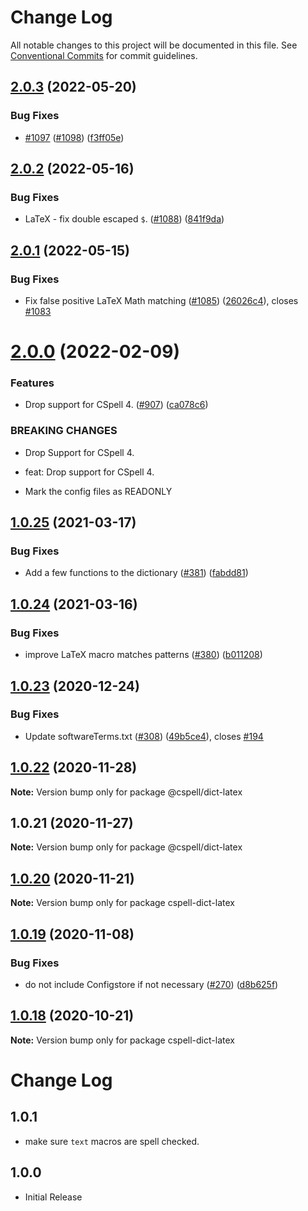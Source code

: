 # Change Log

All notable changes to this project will be documented in this file.
See [Conventional Commits](https://conventionalcommits.org) for commit guidelines.

## [2.0.3](https://github.com/streetsidesoftware/cspell-dicts/compare/@cspell/dict-latex@2.0.2...@cspell/dict-latex@2.0.3) (2022-05-20)


### Bug Fixes

* [#1097](https://github.com/streetsidesoftware/cspell-dicts/issues/1097) ([#1098](https://github.com/streetsidesoftware/cspell-dicts/issues/1098)) ([f3ff05e](https://github.com/streetsidesoftware/cspell-dicts/commit/f3ff05eae602af9ceb0be9b6047d2381314acfa2))





## [2.0.2](https://github.com/streetsidesoftware/cspell-dicts/compare/@cspell/dict-latex@2.0.1...@cspell/dict-latex@2.0.2) (2022-05-16)


### Bug Fixes

* LaTeX - fix double escaped `$`. ([#1088](https://github.com/streetsidesoftware/cspell-dicts/issues/1088)) ([841f9da](https://github.com/streetsidesoftware/cspell-dicts/commit/841f9da7881a94b67ab995d222686c6283252def))





## [2.0.1](https://github.com/streetsidesoftware/cspell-dicts/compare/@cspell/dict-latex@2.0.0...@cspell/dict-latex@2.0.1) (2022-05-15)


### Bug Fixes

* Fix false positive LaTeX Math matching ([#1085](https://github.com/streetsidesoftware/cspell-dicts/issues/1085)) ([26026c4](https://github.com/streetsidesoftware/cspell-dicts/commit/26026c4ef958b043d8f9188787a857d1e2426579)), closes [#1083](https://github.com/streetsidesoftware/cspell-dicts/issues/1083)





# [2.0.0](https://github.com/streetsidesoftware/cspell-dicts/compare/@cspell/dict-latex@1.0.25...@cspell/dict-latex@2.0.0) (2022-02-09)


### Features

* Drop support for CSpell 4. ([#907](https://github.com/streetsidesoftware/cspell-dicts/issues/907)) ([ca078c6](https://github.com/streetsidesoftware/cspell-dicts/commit/ca078c6a2e188cc3cf6276db1ba7e007f0f06f27))


### BREAKING CHANGES

* Drop Support for CSpell 4.

* feat: Drop support for CSpell 4.
* Mark the config files as READONLY





## [1.0.25](https://github.com/streetsidesoftware/cspell-dicts/compare/@cspell/dict-latex@1.0.24...@cspell/dict-latex@1.0.25) (2021-03-17)


### Bug Fixes

* Add a few functions to the dictionary ([#381](https://github.com/streetsidesoftware/cspell-dicts/issues/381)) ([fabdd81](https://github.com/streetsidesoftware/cspell-dicts/commit/fabdd8161fb9e1aca1ea4486c59a56741bd8c19d))





## [1.0.24](https://github.com/streetsidesoftware/cspell-dicts/compare/@cspell/dict-latex@1.0.23...@cspell/dict-latex@1.0.24) (2021-03-16)


### Bug Fixes

* improve LaTeX macro matches patterns ([#380](https://github.com/streetsidesoftware/cspell-dicts/issues/380)) ([b011208](https://github.com/streetsidesoftware/cspell-dicts/commit/b0112083ad233f4289592e7ada6874ac9d2318a5))





## [1.0.23](https://github.com/streetsidesoftware/cspell-dicts/compare/@cspell/dict-latex@1.0.22...@cspell/dict-latex@1.0.23) (2020-12-24)


### Bug Fixes

* Update softwareTerms.txt ([#308](https://github.com/streetsidesoftware/cspell-dicts/issues/308)) ([49b5ce4](https://github.com/streetsidesoftware/cspell-dicts/commit/49b5ce4a2436f3c99969d6425128d55f84c8a7fc)), closes [#194](https://github.com/streetsidesoftware/cspell-dicts/issues/194)





## [1.0.22](https://github.com/streetsidesoftware/cspell-dicts/compare/@cspell/dict-latex@1.0.21...@cspell/dict-latex@1.0.22) (2020-11-28)

**Note:** Version bump only for package @cspell/dict-latex





## 1.0.21 (2020-11-27)

**Note:** Version bump only for package @cspell/dict-latex





## [1.0.20](https://github.com/streetsidesoftware/cspell-dicts/compare/cspell-dict-latex@1.0.19...cspell-dict-latex@1.0.20) (2020-11-21)

**Note:** Version bump only for package cspell-dict-latex

## [1.0.19](https://github.com/streetsidesoftware/cspell-dicts/compare/cspell-dict-latex@1.0.18...cspell-dict-latex@1.0.19) (2020-11-08)

### Bug Fixes

- do not include Configstore if not necessary ([#270](https://github.com/streetsidesoftware/cspell-dicts/issues/270)) ([d8b625f](https://github.com/streetsidesoftware/cspell-dicts/commit/d8b625f2f42d5cc6c4a9390216ac1e5037886e44))

## [1.0.18](https://github.com/streetsidesoftware/cspell-dicts/compare/cspell-dict-latex@1.0.17...cspell-dict-latex@1.0.18) (2020-10-21)

**Note:** Version bump only for package cspell-dict-latex

# Change Log

## 1.0.1

- make sure `text` macros are spell checked.

## 1.0.0

- Initial Release
